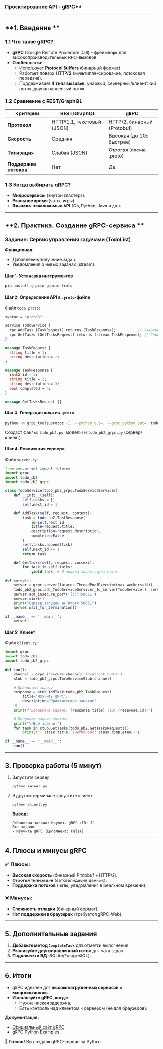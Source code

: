 ###  Проектирование API – gRPC**  

---

## **1. Введение **  
### **1.1 Что такое gRPC?**  
- **gRPC** (Google Remote Procedure Call) – фреймворк для высокопроизводительных RPC-вызовов.  
- **Особенности:**  
  - Использует **Protocol Buffers** (бинарный формат).  
  - Работает поверх **HTTP/2** (мультиплексирование, потоковая передача).  
  - Поддерживает **4 типа вызовов**: унарный, серверный/клиентский поток, двунаправленный поток.  

### **1.2 Сравнение с REST/GraphQL**  
| **Критерий**       | **REST/GraphQL**          | **gRPC**                     |
|--------------------|--------------------------|-----------------------------|
| **Протокол**       | HTTP/1.1, текстовый (JSON) | HTTP/2, бинарный (Protobuf) |
| **Скорость**       | Средняя                  | Высокая (до 10x быстрее)    |
| **Типизация**      | Слабая (JSON)            | Строгая (схема .proto)      |
| **Поддержка потоков** | Нет                     | Да                          |

### **1.3 Когда выбирать gRPC?**  
- **Микросервисы** (внутри кластера).  
- **Реальное время** (чаты, игры).  
- **Языково-независимые API** (Go, Python, Java и др.).  

---

## **2. Практика: Создание gRPC-сервиса **  
### **Задание: Сервис управления задачами (TodoList)**  
**Функционал:**  
- Добавление/получение задач.  
- Уведомления о новых задачах (stream).  

#### **Шаг 1: Установка инструментов**  
```bash
pip install grpcio grpcio-tools
```

#### **Шаг 2: Определение API в `.proto`-файле**  
Файл `todo.proto`:  
```protobuf
syntax = "proto3";

service TodoService {
  rpc AddTask (TaskRequest) returns (TaskResponse);          // Унарный RPC
  rpc GetTasks (GetTasksRequest) returns (stream TaskResponse); // Серверный поток
}

message TaskRequest {
  string title = 1;
  string description = 2;
}

message TaskResponse {
  int32 id = 1;
  string title = 2;
  string description = 3;
  bool completed = 4;
}

message GetTasksRequest {}
```

#### **Шаг 3: Генерация кода из `.proto`**  
```bash
python -m grpc_tools.protoc -I. --python_out=. --grpc_python_out=. todo.proto
```  
Создаст файлы: `todo_pb2.py` (модели) и `todo_pb2_grpc.py` (сервер/клиент).  

#### **Шаг 4: Реализация сервера**  
Файл `server.py`:  
```python
from concurrent import futures
import grpc
import todo_pb2
import todo_pb2_grpc

class TodoService(todo_pb2_grpc.TodoServiceServicer):
    def __init__(self):
        self.tasks = []
        self.next_id = 1

    def AddTask(self, request, context):
        task = todo_pb2.TaskResponse(
            id=self.next_id,
            title=request.title,
            description=request.description,
            completed=False
        )
        self.tasks.append(task)
        self.next_id += 1
        return task

    def GetTasks(self, request, context):
        for task in self.tasks:
            yield task  # Отправка задач через поток

def serve():
    server = grpc.server(futures.ThreadPoolExecutor(max_workers=10))
    todo_pb2_grpc.add_TodoServiceServicer_to_server(TodoService(), server)
    server.add_insecure_port('[::]:50051')
    server.start()
    print("Сервер запущен на порту 50051")
    server.wait_for_termination()

if __name__ == '__main__':
    serve()
```

#### **Шаг 5: Клиент**  
Файл `client.py`:  
```python
import grpc
import todo_pb2
import todo_pb2_grpc

def run():
    channel = grpc.insecure_channel('localhost:50051')
    stub = todo_pb2_grpc.TodoServiceStub(channel)

    # Добавляем задачу
    response = stub.AddTask(todo_pb2.TaskRequest(
        title="Изучить gRPC",
        description="Практическое занятие"
    ))
    print(f"Добавлена задача: {response.title} (ID: {response.id})")

    # Получаем задачи (поток)
    print("\nВсе задачи:")
    for task in stub.GetTasks(todo_pb2.GetTasksRequest()):
        print(f"- {task.title} (Выполнено: {task.completed})")

if __name__ == '__main__':
    run()
```

---

## **3. Проверка работы (5 минут)**  
1. Запустите сервер:  
   ```bash
   python server.py
   ```  
2. В другом терминале запустите клиент:  
   ```bash
   python client.py
   ```  
   **Вывод:**  
   ```
   Добавлена задача: Изучить gRPC (ID: 1)
   Все задачи:
   - Изучить gRPC (Выполнено: False)
   ```

---

## **4. Плюсы и минусы gRPC**  
### **✅ Плюсы:**  
- **Высокая скорость** (бинарный Protobuf + HTTP/2).  
- **Строгая типизация** (автовалидация данных).  
- **Поддержка потоков** (чаты, уведомления в реальном времени).  

### **❌ Минусы:**  
- **Сложность отладки** (бинарный формат).  
- **Нет поддержки в браузерах** (требуется gRPC-Web).  

---

## **5. Дополнительные задания**  
1. **Добавьте метод `CompleteTask`** для отметки выполнения.  
2. **Реализуйте двунаправленный поток** для чата задач.  
3. **Подключите БД** (SQLite/PostgreSQL).  

---

## **6. Итоги**  
- gRPC идеален для **высоконагруженных сервисов** и **микросервисов**.  
- **Используйте gRPC, когда:**  
  - Нужна низкая задержка.  
  - Есть контроль над клиентом и сервером (не для браузеров).  

**Документация:**  
- [Официальный сайт gRPC](https://grpc.io/)  
- [gRPC Python Examples](https://github.com/grpc/grpc/tree/master/examples/python)  

🚀 **Готово!** Вы создали gRPC-сервис на Python.